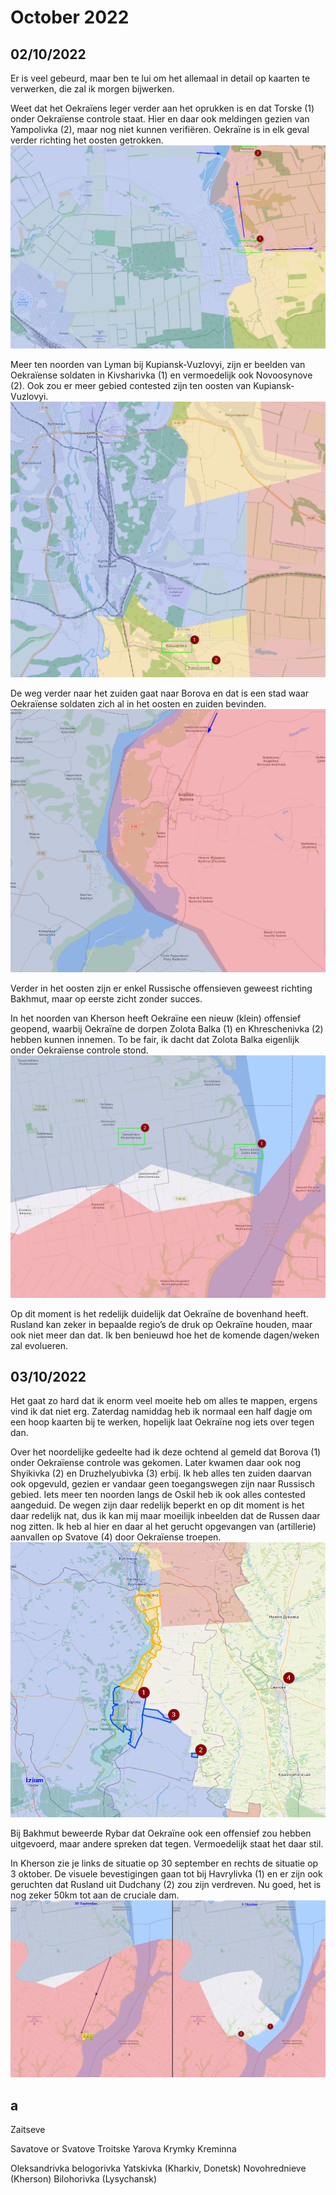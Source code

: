 # October 2022

## 02/10/2022

Er is veel gebeurd, maar ben te lui om het allemaal in detail op kaarten te verwerken, die zal ik morgen bijwerken.

Weet dat het Oekraïens leger verder aan het oprukken is en dat Torske (1) onder Oekraïense controle staat. Hier en daar ook meldingen gezien van Yampolivka (2), maar nog niet kunnen verifiëren. Oekraïne is in elk geval verder richting het oosten getrokken.
![alt](2022-10-Media/20221002a.png)

Meer ten noorden van Lyman bij Kupiansk-Vuzlovyi, zijn er beelden van Oekraïense soldaten in Kivsharivka (1) en vermoedelijk ook Novoosynove (2). Ook zou er meer gebied contested zijn ten oosten van Kupiansk-Vuzlovyi.
![alt](2022-10-Media/20221002b.png)

De weg verder naar het zuiden gaat naar Borova en dat is een stad waar Oekraïense soldaten zich al in het oosten en zuiden bevinden.
![alt](2022-10-Media/20221002c.png)

Verder in het oosten zijn er enkel Russische offensieven geweest richting Bakhmut, maar op eerste zicht zonder succes.

In het noorden van Kherson heeft Oekraïne een nieuw (klein) offensief geopend, waarbij Oekraïne de dorpen Zolota Balka (1) en Khreschenivka (2) hebben kunnen innemen. To be fair, ik dacht dat Zolota Balka eigenlijk onder Oekraïense controle stond.
![alt](2022-10-Media/20221002d.png)

Op dit moment is het redelijk duidelijk dat Oekraïne de bovenhand heeft. Rusland kan zeker in bepaalde regio’s de druk op Oekraïne houden, maar ook niet meer dan dat. Ik ben benieuwd hoe het de komende dagen/weken zal evolueren.

## 03/10/2022

Het gaat zo hard dat ik enorm veel moeite heb om alles te mappen, ergens vind ik dat niet erg. Zaterdag namiddag heb ik normaal een half dagje om een hoop kaarten bij te werken, hopelijk laat Oekraïne nog iets over tegen dan.

Over het noordelijke gedeelte had ik deze ochtend al gemeld dat Borova (1) onder Oekraïense controle was gekomen. Later kwamen daar ook nog Shyikivka (2) en Druzhelyubivka (3) erbij. Ik heb alles ten zuiden daarvan ook opgevuld, gezien er vandaar geen toegangswegen zijn naar Russisch gebied. Iets meer ten noorden langs de Oskil heb ik ook alles contested aangeduid. De wegen zijn daar redelijk beperkt en op dit moment is het daar redelijk nat, dus ik kan mij maar moeilijk inbeelden dat de Russen daar nog zitten. Ik heb al hier en daar al het gerucht opgevangen van (artillerie) aanvallen op Svatove (4) door Oekraïense troepen.
![alt](2022-10-Media/20221003a.png)

Bij Bakhmut beweerde Rybar dat Oekraïne ook een offensief zou hebben uitgevoerd, maar andere spreken dat tegen. Vermoedelijk staat het daar stil.

In Kherson zie je links de situatie op 30 september en rechts de situatie op 3 oktober. De visuele bevestigingen gaan tot bij Havrylivka (1) en er zijn ook geruchten dat Rusland uit Dudchany (2) zou zijn verdreven. Nu goed, het is nog zeker 50km tot aan de cruciale dam.
![alt](2022-10-Media/20221003b.png)

## a

Zaitseve

Savatove or Svatove
Troitske
Yarova
Krymky
Kreminna

Oleksandrivka
belogorivka
Yatskivka (Kharkiv, Donetsk)
Novohrednieve (Kherson)
Bilohorivka (Lysychansk)
